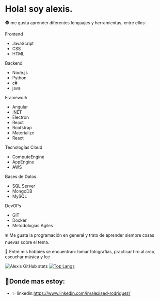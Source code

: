 # Hola!  soy alexis.

🕵 me gusta aprender diferentes lenguajes y herramientas, entre ellos:

Frontend

- JavaScript
- CSS
- HTML

Backend

- Node.js
- Python
- c#
- java

Framework

- Angular
- .NET
- Electron
- React
- Bootstrap
- Materialize
- React

Tecnologías Cloud

- ComputeEngine
- AppEngine
- AWS

Bases de Datos

- SQL Server
- MongoDB
- MySQL

DevOPs

- GIT
- Docker
- Metodologías Agiles

❄️ Me gusta la programación en general y trato de aprender siempre cosas nuevas sobre el tema.

🎲 Entre mis hobbies se encuentran: tomar fotografías, practicar tiro al arco, escuchar música y lee

![Alexis GitHub stats](https://github-readme-stats.vercel.app/api?username=Alexised&hide=contribs,prs&theme=tokyonight&show_icons=true) [![Top Langs](https://github-readme-stats.vercel.app/api/top-langs/?username=Alexised&layout=compact&theme=tokyonight)](https://github.com/majoledesma/github-readme-stats)



## 💚**Donde mas estoy:**

- ✨ linkedin:https://www.linkedin.com/in/alexised-rodriguez/
